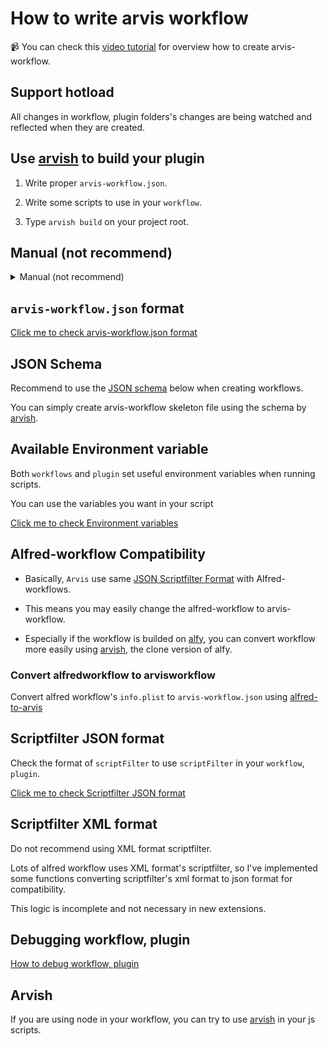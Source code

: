 # How to write arvis workflow

:video_camera: You can check this [video tutorial](https://www.youtube.com/watch?v=VHddWNPjlp8) for overview how to create arvis-workflow.

## Support hotload

All changes in workflow, plugin folders's changes are being watched and reflected when they are created.

## Use [arvish](https://github.com/jopemachine/arvish) to build your plugin

1. Write proper `arvis-workflow.json`.

2. Write some scripts to use in your `workflow`.

3. Type `arvish build` on your project root.

## Manual (not recommend)

<details><summary>Manual (not recommend)</summary>
<p>

1. Write proper `arvis-workflow.json`.
2. Write some scripts to use in your `workflow`.
3. Compress the binaries, modules, and scripts used in the `workflow` into a plain `.zip` file with the `arvis-workflow.json`.
4. Change the `.zip` file's extension to `.arvisworkflow`
</p>
</details>

## `arvis-workflow.json` format

[Click me to check arvis-workflow.json format](./workflow-config-format.md)

## JSON Schema

Recommend to use the [JSON schema](https://github.com/jopemachine/arvis-extension-validator/blob/master/workflow-schema.json) below when creating workflows.

You can simply create arvis-workflow skeleton file using the schema by [arvish](https://github.com/jopemachine/arvish).

## Available Environment variable

Both `workflows` and `plugin` set useful environment variables when running scripts.

You can use the variables you want in your script

[Click me to check Environment variables](./extension-env-description.md)

## Alfred-workflow Compatibility

* Basically, `Arvis` use same [JSON Scriptfilter Format](https://www.alfredapp.com/help/workflows/inputs/script-filter/) with Alfred-workflows.

* This means you may easily change the alfred-workflow to arvis-workflow. 

* Especially if the workflow is builded on [alfy](https://github.com/sindresorhus/alfy), you can convert workflow more easily using [arvish](https://github.com/jopemachine/arvish), the clone version of alfy. 

### Convert alfredworkflow to arvisworkflow

Convert alfred workflow's `info.plist` to `arvis-workflow.json` using [alfred-to-arvis](https://github.com/jopemachine/alfred-to-arvis) 

## Scriptfilter JSON format

Check the format of `scriptFilter` to use `scriptFilter` in your `workflow`, `plugin`.

[Click me to check Scriptfilter JSON format](./scriptfilter-json-format-description.md)

## Scriptfilter XML format

Do not recommend using XML format scriptfilter.

Lots of alfred workflow uses XML format's scriptfilter, so I've implemented some functions converting scriptfilter's xml format to json format for compatibility.

This logic is incomplete and not necessary in new extensions.

## Debugging workflow, plugin

[How to debug workflow, plugin](./debugging-description.md)

## Arvish

If you are using node in your workflow, you can try to use [arvish](https://github.com/jopemachine/arvish) in your js scripts.